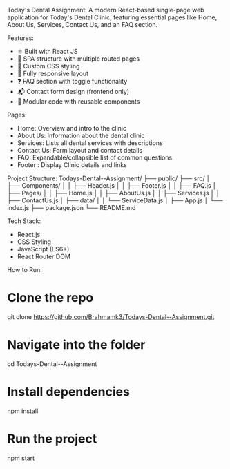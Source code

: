 Today's Dental Assignment:
A modern React-based single-page web application for Today's Dental Clinic, featuring essential pages like Home, About Us, Services, Contact Us, and an FAQ section.

 Features:
- ⚛️ Built with React JS
- 📄 SPA structure with multiple routed pages
- 🎨 Custom CSS styling
- 📱 Fully responsive layout
- ❓ FAQ section with toggle functionality
- 📬 Contact form design (frontend only)
- 🧩 Modular code with reusable components

Pages:
- Home: Overview and intro to the clinic
- About Us: Information about the dental clinic
- Services: Lists all dental services with descriptions
- Contact Us: Form layout and contact details
- FAQ: Expandable/collapsible list of common questions
- Footer : Display Clinic details and links

Project Structure:
Todays-Dental--Assignment/
├── public/
├── src/
│ ├── Components/
│ │ ├── Header.js
│ │ ├── Footer.js
│ │ ├── FAQ.js
│ ├── Pages/
│ │ ├── Home.js
│ │ ├── AboutUs.js
│ │ ├── Services.js
│ │ ├── ContactUs.js
│ ├── data/
│ │ └── ServiceData.js
│ ├── App.js
│ └── index.js
├── package.json
└── README.md

Tech Stack:
- React.js
- CSS Styling
- JavaScript (ES6+)
- React Router DOM

How to Run:
# Clone the repo
git clone https://github.com/Brahmamk3/Todays-Dental--Assignment.git

# Navigate into the folder
cd Todays-Dental--Assignment

# Install dependencies
npm install

# Run the project
npm start
